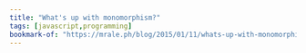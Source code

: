 ```yaml
---
title: "What's up with monomorphism?"
tags: [javascript,programming]
bookmark-of: "https://mrale.ph/blog/2015/01/11/whats-up-with-monomorphism.html"
---
```

